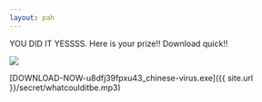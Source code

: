```yaml
---
layout: pah
---
```


YOU DID IT YESSSS. Here is your prize!! Download quick!!

<img src="{{ site.baseurl }}/assets/art/snoopy.gif">

[DOWNLOAD-NOW-u8dfj39fpxu43_chinese-virus.exe]({{ site.url }}/secret/whatcoulditbe.mp3)
